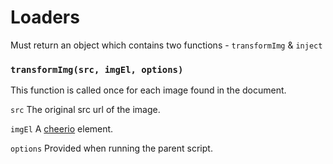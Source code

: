 # Loaders

Must return an object which contains two functions - `transformImg` & `inject`


### `transformImg(src, imgEl, options)`

This function is called once for each image found in the document.

`src` The original src url of the image.

`imgEl` A [cheerio](https://github.com/cheeriojs/cheerio) element.

`options` Provided when running the parent script.
